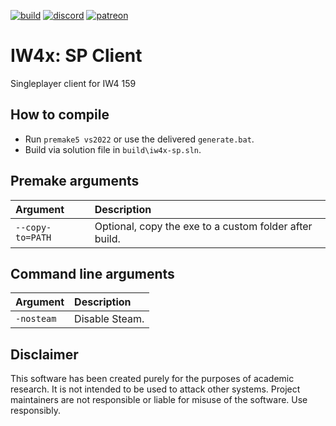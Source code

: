 [![build](https://github.com/XLabsProject/iw4x-sp/workflows/Build/badge.svg)](https://github.com/XLabsProject/iw4x-sp/actions)
[![discord](https://img.shields.io/endpoint?url=https://momo5502.com/iw4x/members-badge.php)](https://discord.gg/sKeVmR3)
[![patreon](https://img.shields.io/badge/patreon-support-blue.svg?logo=patreon)](https://www.patreon.com/xlabsproject)

# IW4x: SP Client
Singleplayer client for IW4 159

## How to compile

- Run `premake5 vs2022` or use the delivered `generate.bat`.
- Build via solution file in `build\iw4x-sp.sln`.

## Premake arguments

| Argument                    | Description                                    |
|:----------------------------|:-----------------------------------------------|
| `--copy-to=PATH`            | Optional, copy the exe to a custom folder after build. |

## Command line arguments

| Argument                | Description                                    |
|:------------------------|:-----------------------------------------------|
| `-nosteam`              | Disable Steam.                                 |

## Disclaimer

This software has been created purely for the purposes of academic research. It is not intended to be used to attack other systems. Project maintainers are not responsible or liable for misuse of the software. Use responsibly.
